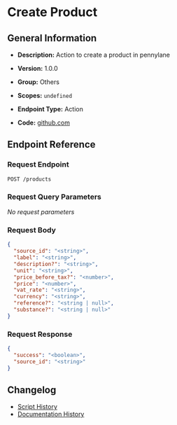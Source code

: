 # Create Product

## General Information

- **Description:** Action to create a product in pennylane

- **Version:** 1.0.0
- **Group:** Others
- **Scopes:** `undefined`
- **Endpoint Type:** Action
- **Code:** [github.com](https://github.com/NangoHQ/integration-templates/tree/main/integrations/pennylane/actions/create-product.ts)


## Endpoint Reference

### Request Endpoint

`POST /products`

### Request Query Parameters

_No request parameters_

### Request Body

```json
{
  "source_id": "<string>",
  "label": "<string>",
  "description?": "<string>",
  "unit": "<string>",
  "price_before_tax?": "<number>",
  "price": "<number>",
  "vat_rate": "<string>",
  "currency": "<string>",
  "reference?": "<string | null>",
  "substance?": "<string | null>"
}
```

### Request Response

```json
{
  "success": "<boolean>",
  "source_id": "<string>"
}
```

## Changelog

- [Script History](https://github.com/NangoHQ/integration-templates/commits/main/integrations/pennylane/actions/create-product.ts)
- [Documentation History](https://github.com/NangoHQ/integration-templates/commits/main/integrations/pennylane/actions/create-product.md)

<!-- END  GENERATED CONTENT -->

